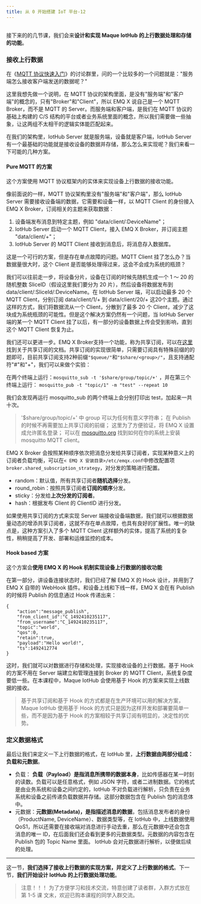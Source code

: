 ```yaml
---
title: 从 0 开始搭建 IoT 平台-12
---
```

<article id="topicContainer" class="column_content"><h2 class="topic_title"></h2><div><p>接下来的的几节课，我们会来<strong>设计和实现 Maque IotHub 的上行数据处理和存储的功能</strong>。</p>
<h3 id="">接收上行数据</h3>
<p>在《<a href="https://gitbook.cn/gitchat/column/5be4f4df2c33167c317beb8c">MQTT 协议快速入门</a>》的讨论群里，问的一个比较多的一个问题就是："服务端怎么接收客户端发送的数据呢？"</p>
<p>这里我想先做一个说明，在 MQTT 协议的架构里面，是没有"服务端"和"客户端"的概念的，只有"Broker"和"Client"，所以 EMQ X 说自己是一个 MQTT Broker，而不是 MQTT 的 Server。而服务端和客户端，是我们在 MQTT 协议的基础上构建的 C/S 结构的平台或者业务系统里面的概念，所以我们需要做一些抽象，让这两组不太相干的逻辑实体能匹配起来。</p>
<p>在我们的架构里，IotHub Server 就是服务端，设备就是客户端，IotHub Server 有一个最基础的功能就是接收设备的数据并存储，那么怎么来实现呢？我们来看一下可能的几种方案。</p>
<h4 id="puremqtt">Pure MQTT 的方案</h4>
<p>这个方案使用 MQTT 协议框架内的实体来实现设备上行数据的接收功能。</p>
<p>像前面说的一样，MQTT 协议架构里没有"服务端"和"客户端"，那么 IotHub Server 需要接收设备端的数据，它需要和设备一样，以 MQTT Client 的身份接入 EMQ X Broker，订阅相关的主题来获取数据：</p>
<ol>
<li>设备端发布消息到特定主题，例如 "data/client/:DeviceName"；</li>
<li>IotHub Server 启动一个 MQTT Client，接入 EMQ X Broker，并订阅主题 "data/client/+"；</li>
<li>IotHub Server 的 MQTT Client 接收到消息后，将消息存入数据库。</li>
</ol>
<p>这是一个可行的方案，但是存在单点故障的问题。MQTT Client 挂了怎么办？当数据量很大时，这个 Client 是否能够处理得过来，这会不会成为系统的瓶颈？</p>
<p>我们可以往前走一步，将设备分片，设备在订阅的时候先随机生成一个 1 ～ 20 的随机整数 SliceID（假设这里我们要分为 20 片），然后设备将数据发布到 data/client/:SliceId/:DeviceName。在 IotHub Server 端，可以启动最多 20 个 MQTT Client，分别订阅 data/client/1/+ 到 data/client/20/+ 这20个主题。通过这样的方式，我们将数据流从一个 Client，分散到了最多 20 个 Client，减少了这块成为系统瓶颈的可能性。但是这个解决方案仍然有一个问题，当 IotHub Server 端的某一个 MQTT Client 挂了以后，有一部分的设备数据上传会受到影响，直到这个 MQTT Client 恢复为止。</p>
<p>我们还可以更进一步。EMQ X Broker支持一个功能，称为共享订阅，可以在<a href="https://developer.emqx.io/docs/broker/v3/cn/guide.html#shared-subscription">这里</a>找到关于共享订阅的文档。共享订阅的实现很简单，只需要订阅具有特殊前缀的的题即可，目前共享订阅支持2种前缀<code>"$queue/"</code>和<code>"$share/&lt;group&gt;/"</code>，且支持通配符"#"和"+"，我们可以来做个实验：</p>
<p>在两个终端上运行：<code>mosquitto_sub -t '$share/group/topic/+'</code> ，并在第三个终端上运行： <code>mosquitto_pub -t "topic/1" -m "test" --repeat 10</code></p>
<p>我们会发现再运行 mosquitto_sub 的两个终端上会分别打印出 test，加起来一共十次。</p>
<blockquote>
  <p>'$share/group/topic/+' 中 group 可以为任何有意义字符串；
  在 Publish 的时候不再需要加上共享订阅的前缀；
  这里为了方便验证，将 EMQ X 设置成允许匿名登录；
  可以在 <a href="https://mosquitto.org/download/">mosquitto.org</a> 找到如何在你的系统上安装 mosquitto MQTT client。</p>
</blockquote>
<p>EMQ X Broker 会按照某种顺序依次把消息分发给共享订阅者，实现某种意义上的订阅者负载均衡，可以在<code>&lt; EMQ X 安装目录&gt;/etc/emqx.conf</code>中修改配置项<code>broker.shared_subscription_strategy</code>，对分发的策略进行配置。</p>
<ul>
<li>random：默认值，所有共享订阅者<strong>随机选择</strong>分发。</li>
<li>round_robin：按照共享订阅者<strong>订阅的顺序</strong>分发。</li>
<li>sticky：分发给<strong>上次分发的订阅者</strong>。</li>
<li>hash：根据发布 Client 的 ClientID 进行分发。</li>
</ul>
<p>如果使用共享订阅的方式来实现 Server 端接收设备端数据，我们就可以根据数据量动态的增添共享订阅者，这就不存在单点故障，也具有良好的扩展性。唯一的缺点是，这种方案引入了多个 MQTT Client 这样额外的实体，提高了系统的复杂性，稍稍提高了开发、部署和运维监控的成本。</p>
<h4 id="hookbased">Hook based 方案</h4>
<p>这个方案会<strong>使用 EMQ X 的 Hook 机制实现设备上行数据的接收功能</strong></p>
<p>在第一部分，讲设备连接状态时，我们已经了解 EMQ X 的 Hook 设计，并用到了 EMQ X 自带的 WebHook 插件。和设备上线和下线一样，EMQ X 会在有 Publish 的时候将 Publish 的信息通过 Hook 传递出来：</p>
<pre><code>{
    "action":"message_publish",
    "from_client_id":"C_1492410235117",
    "from_username":"C_1492410235117",
    "topic":"world",
    "qos":0,
    "retain":true,
    "payload":"Hello world!",
    "ts":1492412774
}
</code></pre>
<p>这时，我们就可以对数据进行存储和处理，实现接收设备的上行数据。基于 Hook 的方案不用在 Server 端建立和管理连接到 Broker 的 MQTT Client，系统复杂度要低一些。在本课程中，Maque IotHub 会使用基于 Hook 的方案来实现上线数据的接收。</p>
<blockquote>
  <p>基于共享订阅和基于 Hook 的方式都是在生产环境可以用的解决方案，Maque IotHub 使用基于 Hook 的方式只是因为这样开发和部署要简单一些，而不是因为基于 Hook 的方案相较于共享订阅有明显的，决定性的优势。</p>
</blockquote>
<h3 id="-1">定义数据格式</h3>
<p>最后让我们来定义一下上行数据的格式，在 IotHub 里，<strong>上行数据由两部分组成：负载和元数据</strong>。</p>
<ul>
<li>负载： <strong>负载（Payload）是指消息所携带的数据本身</strong>，比如传感器在某一时刻的读数。负载可以是任意格式，例如 JSON 字符，或者二进制数据。它的格式是由业务系统和设备之间约定的，IotHub 不对负载进行解析，只负责在业务系统和设备之前传递负载数据并存储。这部分数据包含在 Publish 包的消息体中。</li>
<li>元数据：<strong>元数据(Metadata)，是指描述消息的数据</strong>，包括消息发布者的身份（ProductName, DeviceName）、数据类型等，在 IotHub 中，上线数据使用 QoS1，所以还需要在接收端对消息进行手动去重，那么在元数据中还会包含消息的唯一 ID，在后面我们还会看到更多的元数据类型。元数据的内容包含在 Publish 包的 Topic Name 里面。 IotHub 会对元数据进行解析，以便做后续的处理。</li>
</ul>
<hr />
<p>这一节，<strong>我们选择了接收上行数据的实现方案，并定义了上行数据的格式</strong>。下一节，<strong>我们开始设计 IotHub 的上行数据处理功能</strong>。</p>
<blockquote>
  <p>注意！！！
  为了方便学习和技术交流，特意创建了读者群，入群方式放在 第 1-5 课 文末，欢迎已购本课程的同学入群交流。</p>
</blockquote></div></article>